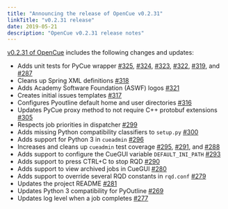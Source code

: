 ```yaml
---
title: "Announcing the release of OpenCue v0.2.31"
linkTitle: "v0.2.31 release"
date: 2019-05-21
description: "OpenCue v0.2.31 release notes"
---
```


[v0.2.31 of OpenCue](https://github.com/imageworks/OpenCue/releases/tag/v0.2.31)
includes the following changes and updates:

*   Adds unit tests for PyCue wrapper
    [#325](https://github.com/imageworks/OpenCue/pull/325),
    [#324](https://github.com/imageworks/OpenCue/pull/324),
    [#323](https://github.com/imageworks/OpenCue/pull/323),
    [#322](https://github.com/imageworks/OpenCue/pull/322),
    [#319](https://github.com/imageworks/OpenCue/pull/319), and
    [#287](https://github.com/imageworks/OpenCue/pull/287)
*   Cleans up Spring XML definitions
    [#318](https://github.com/imageworks/OpenCue/pull/318)
*   Adds Academy Software Foundation (ASWF) logos
    [#321](https://github.com/imageworks/OpenCue/pull/321)
*   Creates initial issues templates
    [#317](https://github.com/imageworks/OpenCue/pull/317)
*   Configures Pyoutline default home and user directories
    [#316](https://github.com/imageworks/OpenCue/pull/316)
*   Updates PyCue proxy method to not require C++ protobuf extensions
    [#305](https://github.com/imageworks/OpenCue/pull/305)
*   Respects job priorities in dispatcher
    [#299](https://github.com/imageworks/OpenCue/pull/299)
*   Adds missing Python compatibility classifiers to `setup.py`
    [#300](https://github.com/imageworks/OpenCue/pull/300)
*   Adds support for Python 3 in `cueadmin`
    [#296](https://github.com/imageworks/OpenCue/pull/296)
*   Increases and cleans up `cueadmin` test coverage
    [#295](https://github.com/imageworks/OpenCue/pull/295),
    [#291](https://github.com/imageworks/OpenCue/pull/291), and
    [#288](https://github.com/imageworks/OpenCue/pull/288)
*   Adds support to configure the CueGUI variable
    `DEFAULT_INI_PATH`
    [#293](https://github.com/imageworks/OpenCue/pull/293)
*   Adds support to press CTRL+C to stop RQD
    [#290](https://github.com/imageworks/OpenCue/pull/290)
*   Adds support to view archived jobs in CueGUI 
    [#280](https://github.com/imageworks/OpenCue/pull/280)
*   Adds support to override several RQD constants in `rqd.conf`
    [#279](https://github.com/imageworks/OpenCue/pull/279)
*   Updates the project README
    [#281](https://github.com/imageworks/OpenCue/pull/281)
*   Updates Python 3 compatibility for PyOutline
    [#269](https://github.com/imageworks/OpenCue/pull/269)
*   Updates log level when a job completes
    [#277](https://github.com/imageworks/OpenCue/pull/277)



